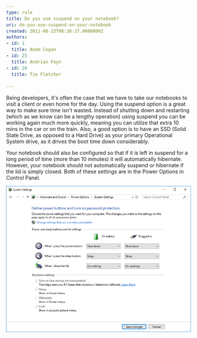 ```yaml
---
type: rule
title: Do you use suspend on your notebook?
uri: do-you-use-suspend-on-your-notebook
created: 2011-08-23T08:38:37.0000000Z
authors:
- id: 1
  title: Adam Cogan
- id: 25
  title: Andrian Foyn
- id: 26
  title: Tim Fletcher

---
```


Being developers, it's often the case that we have to take our notebooks to visit a client or even home for the day. Using the suspend option is a great way to make sure time isn't wasted. Instead of shutting down and restarting (which as we know can be a lengthy operation) using suspend you can be working again much more quickly, meaning you can utilize that extra 10 mins in the car or on the train. Also, a good option is to have an SSD (Solid State Drive, as opposed to a Hard Drive) as your primary Operational System drive, as it drives the boot time down considerably.
 
Your notebook should also be configured so that if it is left in suspend for a long period of time (more than 10 minutes) it will automatically  hibernate. However, your notebook should not automatically suspend or hibernate if the lid is simply closed. Both of these settings are in the Power Options in Control Panel.


![](PowerOptions.PNG)
